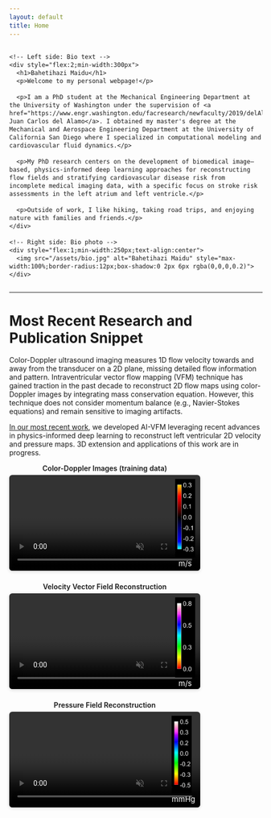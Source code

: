```yaml
---
layout: default
title: Home
---
```


<div style="width:100%;max-width:1500px;margin:0 auto">
  <div style="display:flex;align-items:flex-start;gap:20px;flex-wrap:wrap">

    <!-- Left side: Bio text -->
    <div style="flex:2;min-width:300px">
      <h1>Bahetihazi Maidu</h1>
      <p>Welcome to my personal webpage!</p>
  
      <p>I am a PhD student at the Mechanical Engineering Department at the University of Washington under the supervision of <a href="https://www.engr.washington.edu/facresearch/newfaculty/2019/delAlamo">Dr. Juan Carlos del Alamo</a>. I obtained my master's degree at the Mechanical and Aerospace Engineering Department at the University of California San Diego where I specialized in computational modeling and cardiovascular fluid dynamics.</p>
  
      <p>My PhD research centers on the development of biomedical image–based, physics-informed deep learning approaches for reconstructing flow fields and stratifying cardiovascular disease risk from incomplete medical imaging data, with a specific focus on stroke risk assessments in the left atrium and left ventricle.</p>
  
      <p>Outside of work, I like hiking, taking road trips, and enjoying nature with families and friends.</p>
    </div>
  
    <!-- Right side: Bio photo -->
    <div style="flex:1;min-width:250px;text-align:center">
      <img src="/assets/bio.jpg" alt="Bahetihazi Maidu" style="max-width:100%;border-radius:12px;box-shadow:0 2px 6px rgba(0,0,0,0.2)">
    </div>

  </div>
</div>

---

# Most Recent Research and Publication Snippet

Color-Doppler ultrasound imaging measures 1D flow velocity towards and away from the transducer on a 2D plane, missing detailed flow information and pattern. Intraventricular vector flow mapping (VFM) technique has gained traction in the past decade to reconstruct 2D flow maps using color-Doppler images by integrating mass conservation equation. However, this technique does not consider momentum balance (e.g., Navier-Stokes equations) and remain sensitive to imaging artifacts. 

<a href="https://doi.org/10.1016/j.compbiomed.2024.109476">In our most recent work</a>, we developed AI-VFM leveraging recent advances in physics-informed deep learning to reconstruct left ventricular 2D velocity and pressure maps. 3D extension and applications of this work are in progress.

<!-- Page-specific CSS -->
<style>
.video-row {
  display: flex;
  gap: 20px;
  flex-wrap: wrap;
  justify-content: flex-start;
}
.video-row video {
  width: 380px;          
  max-width: 100%;
  border-radius: 6px;    
  box-shadow: 0 2px 6px rgba(0,0,0,0.15); 
}
.video-container {
  position: relative;
  width: 380px; 
}

.video-title {
  text-align: center;
  font-weight: 600;
  margin-bottom: 5px;
}

.video-container video {
  width: 100%;
  border-radius: 6px;
  box-shadow: 0 2px 6px rgba(0,0,0,0.15);
}

/* Overlay figure container */
.overlay-figure {
  position: absolute;
  top: 30px;
  right: 10px;
  text-align: center;
}

/* Overlay image */
.overlay-figure img {
  width: 40px;  
  border-radius: 0;
  display: block;
}

/* Overlay caption */
.overlay-caption {
  margin-top: 2px;
  font-size: 15px;
  color: white;
  text-shadow: 0 0 3px rgba(0,0,0,0.7);
}
</style>

<div class="video-row">
  <div class="video-container">
    <div class="video-title">Color-Doppler Images (training data)</div>
    <video autoplay muted playsinline loop controls>
      <source src="/assets/VR_train.mp4" type="video/mp4">
    </video>
    <div class="overlay-figure">
      <img src="/assets/Dop_cbar.png" alt="Overlay figure">
      <div class="overlay-caption">m/s</div>
    </div>
  </div>

  <div class="video-container">
    <div class="video-title">Velocity Vector Field Reconstruction</div>
    <video autoplay muted playsinline loop controls>
      <source src="/assets/Vmag_pred.mp4" type="video/mp4">
    </video>
    <div class="overlay-figure">
      <img src="/assets/Vmag_cbar.png" alt="Overlay figure">
      <div class="overlay-caption">m/s</div>
    </div>
  </div>

  <div class="video-container">
    <div class="video-title">Pressure Field Reconstruction</div>
    <video autoplay muted playsinline loop controls>
      <source src="/assets/Pressure_pred.mp4" type="video/mp4">
    </video>
    <div class="overlay-figure">
      <img src="/assets/P_cbar.png" alt="Overlay figure">
      <div class="overlay-caption">mmHg</div>
    </div>
  </div>
</div>

<script>
document.addEventListener("DOMContentLoaded", () => {
  const videos = document.querySelectorAll(".video-container video");

  let readyCount = 0;
  videos.forEach(video => {
    // Count each video once when it's ready to play through
    const onReady = () => {
      video.removeEventListener("canplaythrough", onReady);
      readyCount++;
      if (readyCount === videos.length) {
        videos.forEach(v => v.currentTime = 0);
        videos.forEach(v => v.play().catch(() => {}));
      }
    };
    video.addEventListener("canplaythrough", onReady);
  });

  // Keep them in sync if the user pauses/plays one
  videos.forEach(video => {
    video.addEventListener("play", () => {
      videos.forEach(v => { if (v !== video && v.paused) v.play().catch(() => {}); });
    });
    video.addEventListener("pause", () => {
      videos.forEach(v => { if (v !== video && !v.paused) v.pause(); });
    });
  });

  // Restart all together when any one finishes (to keep loop sync)
  videos.forEach(video => {
    video.addEventListener("ended", () => {
      videos.forEach(v => {
        v.currentTime = 0;
        v.play().catch(() => {});
      });
    });
  });
});
</script>
